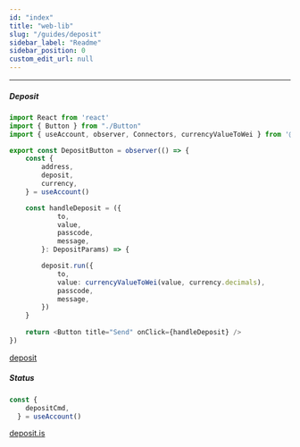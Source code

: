 ```yaml
---
id: "index"
title: "web-lib"
slug: "/guides/deposit"
sidebar_label: "Readme"
sidebar_position: 0
custom_edit_url: null
---
```


------

##### Deposit

```typescript
import React from 'react'
import { Button } from "./Button"
import { useAccount, observer, Connectors, currencyValueToWei } from '@kiroboio/web3-react-safe-transfer'

export const DepositButton = observer(() => {
    const {
        address,
        deposit,
        currency,
    } = useAccount()

    const handleDeposit = ({
            to,
            value,
            passcode,
            message,
        }: DepositParams) => {

        deposit.run({
            to,
            value: currencyValueToWei(value, currency.decimals),
            passcode,
            message,
        })
    }
    
    return <Button title="Send" onClick={handleDeposit} />
})
```
<a href="/docs/api/stores/interfaces/IAccount#deposit">deposit</a>

##### Status

```typescript
const {
    depositCmd,
  } = useAccount()
```

<a href="/docs/api/stores/interfaces/ICmdStatus">deposit.is</a>
